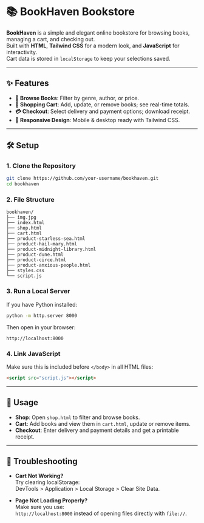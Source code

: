 # 📚 BookHaven Bookstore

**BookHaven** is a simple and elegant online bookstore for browsing books, managing a cart, and checking out.  
Built with **HTML**, **Tailwind CSS** for a modern look, and **JavaScript** for interactivity.  
Cart data is stored in `localStorage` to keep your selections saved.

---

## ✨ Features

- **📖 Browse Books**: Filter by genre, author, or price.
- **🛒 Shopping Cart**: Add, update, or remove books; see real-time totals.
- **💳 Checkout**: Select delivery and payment options; download receipt.
- **📱 Responsive Design**: Mobile & desktop ready with Tailwind CSS.

---

## 🛠️ Setup

### 1. Clone the Repository

```bash
git clone https://github.com/your-username/bookhaven.git
cd bookhaven
```

### 2. File Structure

```
bookhaven/
├── img.jpg
├── index.html
├── shop.html
├── cart.html
├── product-starless-sea.html
├── product-hail-mary.html
├── product-midnight-library.html
├── product-dune.html
├── product-circe.html
├── product-anxious-people.html
├── styles.css
└── script.js
```

### 3. Run a Local Server

If you have Python installed:

```bash
python -m http.server 8000
```

Then open in your browser:
```
http://localhost:8000
```

### 4. Link JavaScript

Make sure this is included before `</body>` in all HTML files:

```html
<script src="script.js"></script>
```

---

## 🚀 Usage

- **Shop**: Open `shop.html` to filter and browse books.
- **Cart**: Add books and view them in `cart.html`, update or remove items.
- **Checkout**: Enter delivery and payment details and get a printable receipt.

---

## 🧩 Troubleshooting

- **Cart Not Working?**  
  Try clearing localStorage:  
  DevTools > Application > Local Storage > Clear Site Data.

- **Page Not Loading Properly?**  
  Make sure you use:  
  `http://localhost:8000` instead of opening files directly with `file://`.
